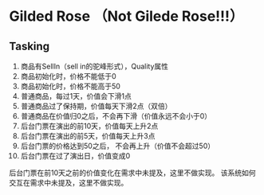 # Gilded Rose （Not Gilede Rose!!!）

## Tasking

1. 商品有SellIn（sell in的驼峰形式），Quality属性
2. 商品初始化时，价格不能低于0
3. 商品初始化时，价格不能高于50
4. 普通商品，每过1天，价值会下滑1点
5. 普通商品过了保持期，价值每天下滑2点（双倍）
6. 普通商品在价值归0之后，不会再下滑（价值永远不会小于0）
7. 后台门票在演出的前10天，价值每天上升2点
8. 后台门票在演出的前5天，价值每天上升3点
9. 后台门票的价格达到50之后， 不会再上升（价值不会超过50）
10. 后台门票在过了演出日，价值变成0

后台门票在前10天之前的价值变化在需求中未提及，这里不做实现。
该系统如何交互在需求中未提及，这里不做实现。
